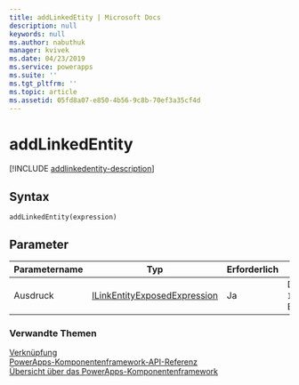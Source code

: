 ```yaml
---
title: addLinkedEtity | Microsoft Docs
description: null
keywords: null
ms.author: nabuthuk
manager: kvivek
ms.date: 04/23/2019
ms.service: powerapps
ms.suite: ''
ms.tgt_pltfrm: ''
ms.topic: article
ms.assetid: 05fd8a07-e850-4b56-9c8b-70ef3a35cf4d
---
```


# <a name="addlinkedentity"></a>addLinkedEntity

[!INCLUDE [addlinkedentity-description](includes/addlinkedentity-description.md)]

## <a name="syntax"></a>Syntax

`addLinkedEntity(expression)`

## <a name="parameters"></a>Parameter

| Parametername|Typ|Erforderlich|Beschreibung|
| ------------- |----|--------|-----------|
|Ausdruck|[ILinkEntityExposedExpression](../ilinkentityexposedexpression.md)|Ja|Das festzulegende `ILinkEntityExposedExpression`-Element.|

### <a name="related-topics"></a>Verwandte Themen

[Verknüpfung](../linking.md)<br/>
[PowerApps-Komponentenframework-API-Referenz](../../reference/index.md)<br/>
[Übersicht über das PowerApps-Komponentenframework](../../overview.md)